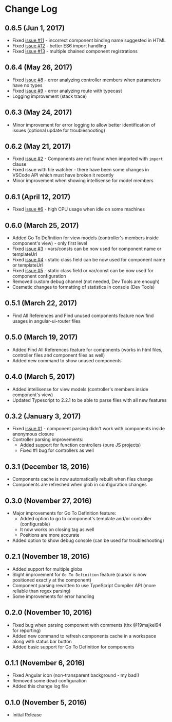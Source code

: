# Change Log

## 0.6.5 (Jun 1, 2017)

* Fixed [issue #11](https://github.com/ipatalas/ngComponentUtility/issues/11) - incorrect component binding name suggested in HTML
* Fixed [issue #12](https://github.com/ipatalas/ngComponentUtility/issues/12) - better ES6 import handling
* Fixed [issue #13](https://github.com/ipatalas/ngComponentUtility/issues/13) - multiple chained component registrations

## 0.6.4 (May 26, 2017)

* Fixed [issue #8](https://github.com/ipatalas/ngComponentUtility/issues/8) - error analyzing controller members when parameters have no types
* Fixed [issue #9](https://github.com/ipatalas/ngComponentUtility/issues/9) - error analyzing route with typecast
* Logging improvement (stack trace)

## 0.6.3 (May 24, 2017)

* Minor improvement for error logging to allow better identification of issues (optional update for troubleshooting)

## 0.6.2 (May 21, 2017)

* Fixed [issue #2](https://github.com/ipatalas/ngComponentUtility/issues/2) - Components are not found when imported with `import` clause
* Fixed issue with file watcher - there have been some changes in VSCode API which must have broken it recently
* Minor improvement when showing intellisense for model members

## 0.6.1 (April 12, 2017)

* Fixed [issue #6](https://github.com/ipatalas/ngComponentUtility/issues/6) - high CPU usage when idle on some machines
## 0.6.0 (March 25, 2017)

* Added Go To Definition for view models (controller's members inside component's view) - only first level
* Fixed [issue #3](https://github.com/ipatalas/ngComponentUtility/issues/3) - vars/consts can be now used for component name or templateUrl
* Fixed [issue #4](https://github.com/ipatalas/ngComponentUtility/issues/4) - static class field can be now used for component name or templateUrl
* Fixed [issue #5](https://github.com/ipatalas/ngComponentUtility/issues/5) - static class field or var/const can be now used for component configuration
* Removed custom debug channel (not needed, Dev Tools are enough)
* Cosmetic changes to formatting of statistics in console (Dev Tools)

## 0.5.1 (March 22, 2017)

* Find All References and Find unused components feature now find usages in angular-ui-router files

## 0.5.0 (March 19, 2017)

* Added Find All References feature for components (works in html files, controller files and component files as well)
* Added new command to show unused components

## 0.4.0 (March 5, 2017)

* Added intellisense for view models (controller's members inside component's view)
* Updated Typescript to 2.2.1 to be able to parse files with all new features

## 0.3.2 (January 3, 2017)

* Fixed [issue #1](https://github.com/ipatalas/ngComponentUtility/issues/1) - component parsing didn't work with components inside anonymous closure
* Controller parsing improvements:
	* Added support for function controllers (pure JS projects)
	* Fixed #1 bug for controllers as well

## 0.3.1 (December 18, 2016)

* Components cache is now automatically rebuilt when files change
* Components are refreshed when glob in configuration changes

## 0.3.0 (November 27, 2016)

* Major improvements for Go To Definition feature:
	* Added option to go to component's template and/or controller (configurable)
	* It now works on closing tag as well
	* Positions are more accurate
* Added option to show debug console (can be used for troubleshooting)

## 0.2.1 (November 18, 2016)

* Added support for multiple globs
* Slight improvement for `Go To Definition` feature (cursor is now positioned exactly at the component)
* Component parsing rewritten to use TypeScript Compiler API (more reliable than regex parsing)
* Some improvements for error handling

## 0.2.0 (November 10, 2016)

* Fixed bug when parsing component with comments (thx @19majkel94 for reporting)
* Added new command to refresh components cache in a workspace along with status bar button
* Added basic support for Go To Definition for components

## 0.1.1 (November 6, 2016)

* Fixed Angular icon (non-transparent background - my bad!)
* Removed some dead configuration
* Added this change log file

## 0.1.0 (November 5, 2016)

* Initial Release